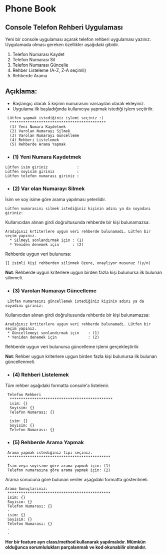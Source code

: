 # Phone Book
## Console Telefon Rehberi Uygulaması


Yeni bir console uygulaması açarak telefon rehberi uygulaması yazınız. Uygulamada olması gereken özellikler aşağıdaki gibidir.


1. Telefon Numarası Kaydet
2. Telefon Numarası Sil
3. Telefon Numarası Güncelle
4. Rehber Listeleme (A-Z, Z-A seçimli)
5. Rehberde Arama

## Açıklama:

- Başlangıç olarak 5 kişinin numarasını varsayılan olarak ekleyiniz.
- Uygulama ilk başladığında kullanıcıya yapmak istediği işlem seçtirilir.
```
 Lütfen yapmak istediğiniz işlemi seçiniz :) 
  *******************************************
  (1) Yeni Numara Kaydetmek
  (2) Varolan Numarayı Silmek
  (3) Varolan Numarayı Güncelleme
  (4) Rehberi Listelemek
  (5) Rehberde Arama Yapmak
```

- ### **(1) Yeni Numara Kaydetmek**
 ```
 Lütfen isim giriniz             : 
 Lütfen soyisim giriniz          :
 Lütfen telefon numarası giriniz :
 ```
 

- ### **(2) Var olan Numarayı Silmek**
 İsim ve soy isime göre arama yapılması yeterlidir.
  ```
  Lütfen numarasını silmek istediğiniz kişinin adını ya da soyadını giriniz:
```
Kullanıcıdan alınan girdi doğrultusunda rehberde bir kişi bulunamazsa:
```
Aradığınız krtiterlere uygun veri rehberde bulunamadı. Lütfen bir seçim yapınız.
  * Silmeyi sonlandırmak için : (1)
  * Yeniden denemek için      : (2)
```
Rehberde uygun veri bulunursa:
```
{} isimli kişi rehberden silinmek üzere, onaylıyor musunuz ?(y/n)
```
**Not**: Rehberde uygun kriterlere uygun birden fazla kişi bulunursa ilk bulunan silinmeli.




- ### **(3) Varolan Numarayı Güncelleme**
```
 Lütfen numarasını güncellemek istediğiniz kişinin adını ya da soyadını giriniz:
```
Kullanıcıdan alınan girdi doğrultusunda rehberde bir kişi bulunamazsa:
```
Aradığınız krtiterlere uygun veri rehberde bulunamadı. Lütfen bir seçim yapınız.
 * Güncellemeyi sonlandırmak için    : (1)
 * Yeniden denemek için              : (2)
```
Rehberde uygun veri bulunursa güncelleme işlemi gerçekleştirilir.

**Not**: Rehber uygun kriterlere uygun birden fazla kişi bulunursa ilk bulunan güncellenmeli.


- ### **(4) Rehberi Listelemek**
Tüm rehber aşağıdaki formatta console'a listelenir.
```
 Telefon Rehberi
  **********************************************
  isim: {}
  Soyisim: {}
  Telefon Numarası: {}
  - 
  isim: {}
  Soyisim: {}
  Telefon Numarası: {}
```

- ### **(5) Rehberde Arama Yapmak**
```
 Arama yapmak istediğiniz tipi seçiniz.
 **********************************************
 
 İsim veya soyisime göre arama yapmak için: (1)
 Telefon numarasına göre arama yapmak için: (2)
```
Arama sonucuna göre bulunan veriler aşağıdaki formatta gösterilmeli.
```
Arama Sonuçlarınız:
 **********************************************
 isim: {}
 Soyisim: {}
 Telefon Numarası: {}
 - 
 isim: {}
 Soyisim: {}
 Telefon Numarası: {}
 .
 .
```
**Her bir feature ayrı class/method kullanarak yapılmalıdır. Mümkün olduğunca sorumlulukları parçalanmalı ve kod okunabilir olmalıdır.**

